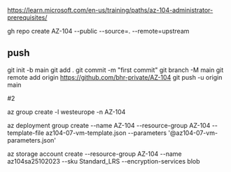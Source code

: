 https://learn.microsoft.com/en-us/training/paths/az-104-administrator-prerequisites/

gh repo create AZ-104 --public --source=. --remote=upstream

## push
git init -b main
git add .
git commit -m "first commit"
git branch -M main
git remote add origin https://github.com/bhr-private/AZ-104
git push -u origin main



#2

az group create -l westeurope -n AZ-104

az deployment group create --name AZ-104 --resource-group AZ-104 --template-file az104-07-vm-template.json --parameters '@az104-07-vm-parameters.json'

az storage account create --resource-group AZ-104 --name az104sa25102023 --sku Standard_LRS --encryption-services blob
